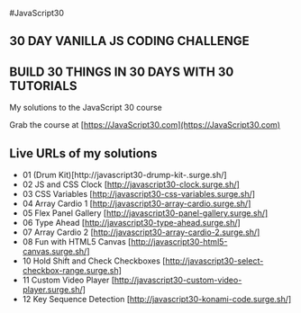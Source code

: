 #JavaScript30

## 30 DAY VANILLA JS CODING CHALLENGE
## BUILD 30 THINGS IN 30 DAYS WITH 30 TUTORIALS

My solutions to the JavaScript 30 course

Grab the course at [https://JavaScript30.com](https://JavaScript30.com)

## Live URLs of my solutions

* 01 (Drum Kit)[http://javascript30-drump-kit-.surge.sh/]
* 02 JS and CSS Clock [http://javascript30-clock.surge.sh/]
* 03 CSS Variables [http://javascript30-css-variables.surge.sh/]
* 04 Array Cardio 1 [http://javascript30-array-cardio.surge.sh/]
* 05 Flex Panel Gallery [http://javascript30-panel-gallery.surge.sh/]
* 06 Type Ahead [http://javascript30-type-ahead.surge.sh/]
* 07 Array Cardio 2 [http://javascript30-array-cardio-2.surge.sh/]
* 08 Fun with HTML5 Canvas [http://javascript30-html5-canvas.surge.sh/]
* 10 Hold Shift and Check Checkboxes [http://javascript30-select-checkbox-range.surge.sh]
* 11 Custom Video Player [http://javascript30-custom-video-player.surge.sh/]
* 12 Key Sequence Detection [http://javascript30-konami-code.surge.sh/]
